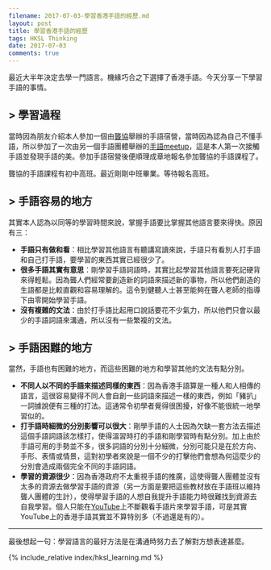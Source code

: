 ```yaml
---
filename: 2017-07-03-學習香港手語的經歷.md
layout: post
title: 學習香港手語的經歷
tags: HKSL Thinking
date: 2017-07-03
comments: true
---
```


最近大半年決定去學一門語言。機緣巧合之下選擇了香港手語。今天分享一下學習手語的事情。

## > 學習過程

當時因為朋友介紹本人參加一個由[聾協](http://www.hongkongdeaf.org.hk)舉辦的手語宿營，當時因為認為自己不懂手語，所以參加了一次由另一個手語團體舉辦的[手語meetup](https://www.meetup.com/HKSLmeetup/)，這是本人第一次接觸手語並發現手語的美。參加手語宿營後便順理成章地報名參加聾協的手語課程了。

聾協的手語課程有初中高班。最近剛剛中班畢業。等待報名高班。

## > 手語容易的地方

其實本人認為以同等的學習時間來說，掌握手語要比掌握其他語言要來得快。原因有三：

* **手語只有做和看**：相比學習其他語言有聽講寫讀來說，手語只有看別人打手語和自己打手語，要學習的東西其實已經很少了。
* **很多手語其實有意思**：剛學習手語詞語時，其實比起學習其他語言要死記硬背來得輕鬆。因為聾人們經常要創造新的詞語來描述新的事物，所以他們創造的生語都是比較直觀和容易理解的。這令到健聽人士甚至能夠在聾人老師的指導下由零開始學習手語。
* **沒有複雜的文法**：由於打手語比起用口說話要花不少氣力，所以他們只會以最少的手語詞語來溝通，所以沒有一些繁複的文法。

## > 手語困難的地方

當然，手語也有困難的地方，而這些困難的地方和學習其他的文法有點分別。

* **不同人以不同的手語來描述同樣的東西**：因為香港手語算是一種人和人相傳的語言，這很容易變得不同人會自創一些詞語來描述一樣的東西，例如「豬扒」一詞據說便有三種的打法。這通常令初學者覺得很困擾，好像不能很統一地學習似的。
* **打手語時細微的分別影響可以很大**：剛學手語的人士因為欠缺一套方法去描述這個手語詞語該怎樣打，使得溫習時打的手語和剛學習時有點分別。加上由於手語可用的手勢並不多，很多詞語的分別十分細微，分別可能只是在於方向、手形、表情或情景，這對初學者來說是一個不少的打擊他們會想為何這麼少的分別會造成兩個完全不同的手語詞語。
* **學習的資源很少**：因為香港政府不太重視手語的推廣，這使得聾人團體並沒有太多的資源去做學習手語的資源（另一方面是要把這些教材放在手語班以維持聾人團體的生計），使得學習手語的人想自我提升手語能力時很難找到資源去自我學習。個人只能在[YouTube](https://www.youtube.com/results?search_query=hksl)上不斷觀看手語片來學習手語，可是其實YouTube上的香港手語其實並不算特別多（不過還是有的）。

---

最後想起一句：學習語言的最好方法是在溝通時努力去了解對方想表達甚麼。

{% include_relative index/hksl_learning.md %}